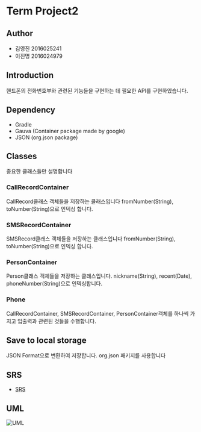 # Term Project2

## Author

* 김영진 2016025241
* 이진명 2016024979

## Introduction

핸드폰의 전화번호부와 관련된 기능들을 구현하는 데 필요한 API를 구현하였습니다.

## Dependency

* Gradle
* Gauva (Container package made by google)
* JSON (org.json package)

## Classes

중요한 클래스들만 설명합니다

### CallRecordContainer

CallRecord클래스 객체들을 저장하는 클래스입니다 fromNumber(String), toNumber(String)으로 인덱싱 합니다.

### SMSRecordContainer

SMSRecord클래스 객체들을 저장하는 클래스입니다 fromNumber(String), toNumber(String)으로 인덱싱 합니다.

### PersonContainer

Person클래스 객체들을 저장하는 클래스입니다. nickname(String), recent(Date), phoneNumber(String)으로 인덱싱합니다.

### Phone

CallRecordContainer, SMSRecordContainer, PersonContainer객체를 하나씩 가지고 입출력과 관련된 것들을 수행합니다.

## Save to local storage

JSON Format으로 변환하여 저장합니다. org.json 패키지를 사용합니다

## SRS

* [SRS](SRS.md)

## UML

![UML](/Users/gim-yeongjin/eclipse/workspace/OOPTerm/UML.png)
